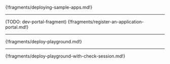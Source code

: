 

{!fragments/deploying-sample-apps.md!}

----

(TODO: dev-portal-fragment)
{!fragments/register-an-application-portal.md!}

----

{!fragments/deploy-playground.md!}

----

{!fragments/deploy-playground-with-check-session.md!}





